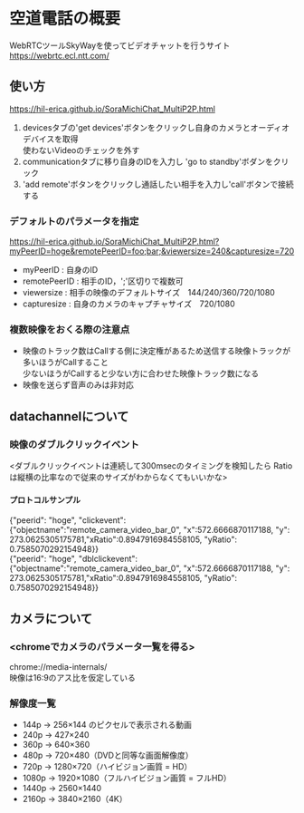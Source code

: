 # 空道電話の概要
WebRTCツールSkyWayを使ってビデオチャットを行うサイト
https://webrtc.ecl.ntt.com/

## 使い方
https://hil-erica.github.io/SoraMichiChat_MultiP2P.html
1. devicesタブの'get devices'ボタンをクリックし自身のカメラとオーディオデバイスを取得  
   使わないVideoのチェックを外す
2. communicationタブに移り自身のIDを入力し 'go to standby'ボダンをクリック
3. 'add remote'ボタンをクリックし通話したい相手を入力し'call'ボタンで接続する

### デフォルトのパラメータを指定
https://hil-erica.github.io/SoraMichiChat_MultiP2P.html?myPeerID=hoge&remotePeerID=foo;bar;&viewersize=240&capturesize=720
- myPeerID : 自身のID
- remotePeerID : 相手のID，';'区切りで複数可
- viewersize : 相手の映像のデフォルトサイズ　144/240/360/720/1080
- capturesize : 自身のカメラのキャプチャサイズ　720/1080

### 複数映像をおくる際の注意点
- 映像のトラック数はCallする側に決定権があるため送信する映像トラックが多いほうがCallすること  
少ないほうがCallすると少ない方に合わせた映像トラック数になる
- 映像を送らず音声のみは非対応

## datachannelについて
### 映像のダブルクリックイベント
<ダブルクリックイベントは連続して300msecのタイミングを検知したら Ratioは縦横の比率なので従来のサイズがわからなくてもいいかな>  
#### プロトコルサンプル
{"peerid": "hoge", "clickevent": {"objectname":"remote_camera_video_bar_0", "x":572.6666870117188, "y": 273.0625305175781,"xRatio":0.8947916984558105, "yRatio": 0.7585070292154948}}  
{"peerid": "hoge", "dblclickevent": {"objectname":"remote_camera_video_bar_0", "x":572.6666870117188, "y": 273.0625305175781,"xRatio":0.8947916984558105, "yRatio": 0.7585070292154948}}  

## カメラについて
### <chromeでカメラのパラメータ一覧を得る>
chrome://media-internals/  
映像は16:9のアス比を仮定している
### 解像度一覧
- 144p → 256×144 のピクセルで表示される動画
- 240p → 427×240
- 360p → 640×360
- 480p → 720×480（DVDと同等な画面解像度）
- 720p → 1280×720（ハイビジョン画質 = HD）
- 1080p → 1920×1080（フルハイビジョン画質 = フルHD）
- 1440p → 2560×1440
- 2160p → 3840×2160（4K）


